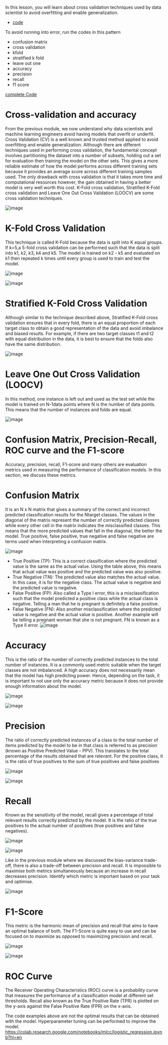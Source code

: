 
In this lesson, you will learn about cross validation techniques used by data scientist to avoid overfitting and enable generalization.
- [code](https://gist.github.com/HamoyeHQ/bf8f7062e2acbaa48dc94993e8487b3d)

To avoid running into error, run the codes in this pattern

- confusion matrix
- cross validation
- kfold
- stratified k fold
- leave out one
- accuracy
- precision
- recall
- f1 score

[complete Code]()


# Cross-validation and accuracy


From the previous module, we now understand why data scientists and machine learning engineers avoid having models that overfit or underfit. 
Cross Validation (CV) is a well known and trusted method applied to avoid overfitting and enable generalization.
Although there are different techniques used in performing cross validation, the fundamental concept involves partitioning the dataset into a number of subsets, holding out a set for evaluation then training the model on the other sets. This gives a more reliable estimate of how the model performs across different training sets because it provides an average score across different training samples used. The only drawback with cross validation is that it takes more time and computational resources however, the gain obtained in having a better model is very well worth this cost. K-Fold cross validation, Stratified K-Fold cross validation and Leave One Out Cross Validation (LOOCV) are some cross validation techniques.

![image](https://user-images.githubusercontent.com/93423367/206859032-d398d322-f960-4348-a367-1bd479c95d3b.png)




# K-Fold Cross Validation

This technique is called K-Fold because the data is split into K equal groups.  If k=5,a 5-fold cross validation can be performed such that the data is split into k1, k2, k3, k4 and k5. The model is trained on k2 - k5 and evaluated on k1 then repeated k times until every group is used to train and test the model. 

![image](https://user-images.githubusercontent.com/93423367/206859063-01564ece-e3b7-4a7a-bb1c-bb6e9ca129b1.png)

![image](https://user-images.githubusercontent.com/93423367/206859071-10b35300-7bde-43f1-9955-581efb2442a6.png)


# Stratified K-Fold Cross Validation

Although similar to the technique described above, Stratified K-Fold cross validation ensures that in every fold, there is an equal proportion of each target class to obtain a good representation of the data and avoid imbalance and biased results. For example, if there are two target classes t1 and t2 with equal distribution in the data, it is best to ensure that the folds also have the same distribution.

![image](https://user-images.githubusercontent.com/93423367/206859102-a0965278-d28b-4754-b091-6b8c960084dc.png)


# Leave One Out Cross Validation (LOOCV)

In this method, one instance is left out and used as the test set while the model is trained on N-1data points where N is the number of data points. This means that the number of instances and folds are equal.

![image](https://user-images.githubusercontent.com/93423367/206859128-3732019a-02b0-4c28-8991-685d361df84a.png)


# Confusion Matrix, Precision-Recall, ROC curve and the F1-score

Accuracy, precision, recall, F1-score and many others are evaluation metrics used in measuring the performance of classification models. In this section, we discuss these metrics. 

# Confusion Matrix

It is an N x N matrix that gives a summary of the correct and incorrect predicted classification results for the Ntarget classes. The values in the diagonal of the matrix represent the number of correctly predicted classes while every other cell in the matrix indicates the misclassified classes. This means that the more predicted values that fall in the diagonal, the better the model. True positive, false positive, true negative and false negative are terms used when interpreting a confusion matrix.

![image](https://user-images.githubusercontent.com/93423367/206859172-f88107a8-ed13-4bbf-984a-aab57681cf2c.png)

- True Positive (TP): This is a correct classification where the predicted value is the same as the actual value. Using the table above, this means that actual value was positive and the predicted value was also positive.
- True Negative (TN): The predicted value also matches the actual value. In this case, it is for the negative class. The actual value is negative and the predicted value is negative.
- False Positive (FP): Also called a Type I error, this is a misclassification such that the model predicted a positive class while the actual class is negative. Telling a man that he is pregnant is definitely a false positive.
- False Negative (FN): Also another misclassification where the predicted value is negative and the actual value is positive. Another example will be telling a pregnant woman that she is not pregnant. FN is known as a Type II error.
![image](https://user-images.githubusercontent.com/93423367/206859238-ae81052f-dbf2-4f2a-8c13-1bf9ecb080e0.png)

# Accuracy

This is the ratio of the number of correctly predicted instances to the total number of instances. It is a commonly used metric suitable when the target classes are not imbalanced. A high accuracy does not necessarily mean that the model has high predicting power. Hence, depending on the task, it is important to not use only the accuracy metric because it does not provide enough information about the model.

![image](https://user-images.githubusercontent.com/93423367/206859260-1d7a50ff-6251-454a-b0e5-6eb28e282fda.png)

![image](https://user-images.githubusercontent.com/93423367/206859269-2e5e39f6-83ea-40d8-a233-06921b01f95f.png)

# Precision

The ratio of correctly predicted instances of a class to the total number of items predicted by the model to be in that class is referred to as precision (known as Positive Predicted Value - PPV). This translates to the total percentage of the results obtained that are relevant. For the positive class, it is the ratio of true positives to the sum of true positives and false positives

![image](https://user-images.githubusercontent.com/93423367/206859283-01e5ffc8-47fe-42ae-b9fc-d187264200e5.png)

![image](https://user-images.githubusercontent.com/93423367/206859294-e53eb935-aab9-42cb-9b0d-d32d665f419b.png)


# Recall

Known as the sensitivity of the model, recall gives a percentage of total relevant results correctly predicted by the model. It is the ratio of the true positives to the actual number of positives (true positives and false negatives).

![image](https://user-images.githubusercontent.com/93423367/206859310-9b22acb2-ac4f-4f3d-bac8-31ad93ec09d0.png)

![image](https://user-images.githubusercontent.com/93423367/206859317-2f4113a1-b236-4ef7-a6f0-ebce1b8b1521.png)

Like in the previous module where we discussed the bias-variance trade-off, there is also a trade-off between precision and recall. It is impossible to maximise both metrics simultaneously because an increase in recall decreases precision. Identify which metric is important based on your task and optimise.

![image](https://user-images.githubusercontent.com/93423367/206859345-ecc26f77-be99-43c6-8875-58b2580e49a0.png)


# F1-Score

This metric is the harmonic mean of precision and recall that aims to have an optimal balance of both. The F1-Score is quite easy to use and can be focused on to maximize as opposed to maximizing precision and recall.

![image](https://user-images.githubusercontent.com/93423367/206859363-a6aca1a8-7c00-427b-bddd-d8c2c04dd190.png)

![image](https://user-images.githubusercontent.com/93423367/206859370-f5ab7f1d-f160-4d1c-8e2b-340a6c021f36.png)

# ROC Curve

The Receiver Operating Characteristics (ROC) curve is a probability curve that measures the performance of a classification model at different set thresholds. Recall also known as the True Positive Rate (TPR) is plotted on the y-axis against the False Positive Rate (FPR) on the x-axis.

The code examples above are not the optimal results that can be obtained with the model. Hyperparameter tuning can be performed to improve the model.
https://colab.research.google.com/notebooks/mlcc/logistic_regression.ipynb?hl=en

